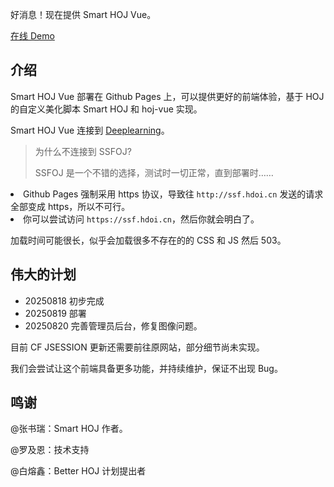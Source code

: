 好消息！现在提供 Smart HOJ Vue。

[在线 Demo](https://oj.lsnas.xyz/)

## 介绍

Smart HOJ Vue 部署在 Github Pages 上，可以提供更好的前端体验，基于 HOJ 的自定义美化脚本 Smart HOJ 和 hoj-vue 实现。

Smart HOJ Vue 连接到 [Deeplearning](https://deeplearning.org.cn)。

> 为什么不连接到 SSFOJ?
> 
> SSFOJ 是一个不错的选择，测试时一切正常，直到部署时……

<li>Github Pages 强制采用 https 协议，导致往 <code>http://ssf.hdoi.cn</code> 发送的请求全部变成 https，所以不可行。</li>
<li>你可以尝试访问 <code>https://ssf.hdoi.cn</code>，然后你就会明白了。</li>

加载时间可能很长，似乎会加载很多不存在的的 CSS 和 JS 然后 503。

## 伟大的计划

- 20250818 初步完成
- 20250819 部署
- 20250820 完善管理员后台，修复图像问题。

目前 CF JSESSION 更新还需要前往原网站，部分细节尚未实现。

我们会尝试让这个前端具备更多功能，并持续维护，保证不出现 Bug。

## 鸣谢
@张书瑞：Smart HOJ 作者。

@罗及恩：技术支持

@白熔鑫：Better HOJ 计划提出者
